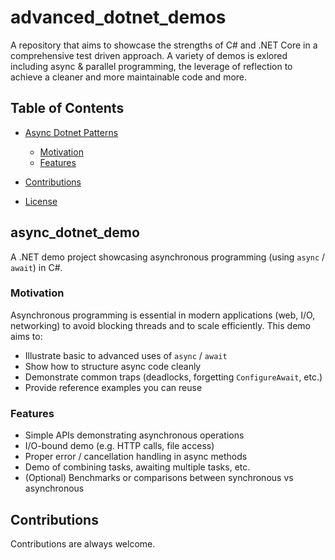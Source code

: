 # advanced_dotnet_demos

A repository that aims to showcase the strengths of C# and .NET Core
in a comprehensive test driven approach. A variety of demos is exlored 
including async & parallel programming, the leverage of reflection to 
achieve a cleaner and more maintainable code and more.

## Table of Contents

- [Async Dotnet Patterns](#async_dotnet_demo)
  - [Motivation](#motivation)
  - [Features](#features)   
    
- [Contributions](#contributions)    
- [License](#license)  



## async_dotnet_demo

A .NET demo project showcasing asynchronous programming (using `async` / `await`) in C#.  

### Motivation

Asynchronous programming is essential in modern applications (web, I/O, networking) to avoid blocking threads and to scale efficiently. This demo aims to:

- Illustrate basic to advanced uses of `async` / `await`  
- Show how to structure async code cleanly  
- Demonstrate common traps (deadlocks, forgetting `ConfigureAwait`, etc.)  
- Provide reference examples you can reuse  

### Features

- Simple APIs demonstrating asynchronous operations  
- I/O-bound demo (e.g. HTTP calls, file access)  
- Proper error / cancellation handling in async methods  
- Demo of combining tasks, awaiting multiple tasks, etc.  
- (Optional) Benchmarks or comparisons between synchronous vs asynchronous

## Contributions
Contributions are always welcome. 


